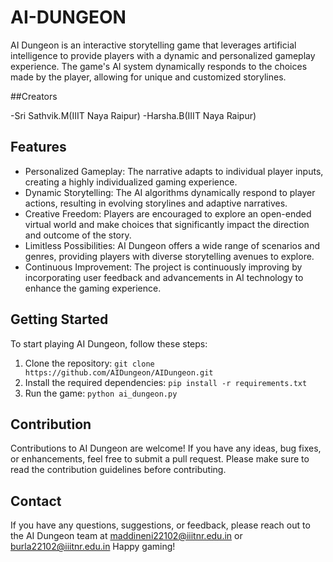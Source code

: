 # AI-DUNGEON

AI Dungeon is an interactive storytelling game that leverages artificial intelligence to provide players with a dynamic and personalized gameplay experience. The game's AI system dynamically responds to the choices made by the player, allowing for unique and customized storylines.

##Creators

-Sri Sathvik.M(IIIT Naya Raipur)
-Harsha.B(IIIT Naya Raipur)


## Features

- Personalized Gameplay: The narrative adapts to individual player inputs, creating a highly individualized gaming experience.
- Dynamic Storytelling: The AI algorithms dynamically respond to player actions, resulting in evolving storylines and adaptive narratives.
- Creative Freedom: Players are encouraged to explore an open-ended virtual world and make choices that significantly impact the direction and outcome of the story.
- Limitless Possibilities: AI Dungeon offers a wide range of scenarios and genres, providing players with diverse storytelling avenues to explore.
- Continuous Improvement: The project is continuously improving by incorporating user feedback and advancements in AI technology to enhance the gaming experience.

## Getting Started

To start playing AI Dungeon, follow these steps:

1. Clone the repository: `git clone https://github.com/AIDungeon/AIDungeon.git`
2. Install the required dependencies: `pip install -r requirements.txt`
3. Run the game: `python ai_dungeon.py`

## Contribution

Contributions to AI Dungeon are welcome! If you have any ideas, bug fixes, or enhancements, feel free to submit a pull request. Please make sure to read the contribution guidelines before contributing.


## Contact

If you have any questions, suggestions, or feedback, please reach out to the AI Dungeon team at maddineni22102@iiitnr.edu.in or burla22102@iiitnr.edu.in
Happy gaming!
